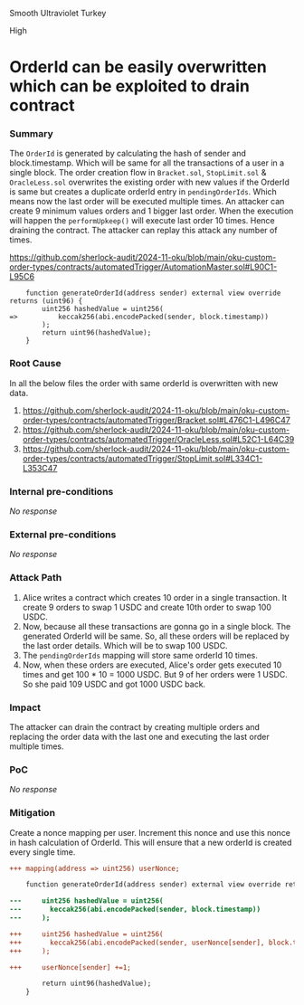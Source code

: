 Smooth Ultraviolet Turkey

High

# OrderId can be easily overwritten which can be exploited to drain contract

### Summary

The `OrderId` is generated by calculating the hash of sender and block.timestamp. Which will be same for all the transactions of a user in a single block. The order creation flow in `Bracket.sol`, `StopLimit.sol` & `OracleLess.sol` overwrites the existing order with new values if the OrderId is same but creates a duplicate orderId entry in `pendingOrderIds`. Which means now the last order will be executed multiple times. An attacker can create 9 minimum values orders and 1 bigger last order. When the execution will happen the `performUpkeep()` will execute last order 10 times. Hence draining the contract. The attacker can replay this attack any number of times.

https://github.com/sherlock-audit/2024-11-oku/blob/main/oku-custom-order-types/contracts/automatedTrigger/AutomationMaster.sol#L90C1-L95C6
```solidity
    function generateOrderId(address sender) external view override returns (uint96) {
        uint256 hashedValue = uint256(
=>          keccak256(abi.encodePacked(sender, block.timestamp))
        );
        return uint96(hashedValue);
    }
```

### Root Cause

In all the below files the order with same orderId is overwritten with new data.

1. https://github.com/sherlock-audit/2024-11-oku/blob/main/oku-custom-order-types/contracts/automatedTrigger/Bracket.sol#L476C1-L496C47
2. https://github.com/sherlock-audit/2024-11-oku/blob/main/oku-custom-order-types/contracts/automatedTrigger/OracleLess.sol#L52C1-L64C39
3. https://github.com/sherlock-audit/2024-11-oku/blob/main/oku-custom-order-types/contracts/automatedTrigger/StopLimit.sol#L334C1-L353C47

### Internal pre-conditions

_No response_

### External pre-conditions

_No response_

### Attack Path

1. Alice writes a contract which creates 10 order in a single transaction. It create 9 orders to swap 1 USDC and create 10th order to swap 100 USDC.
2. Now, because all these transactions are gonna go in a single block. The generated OrderId will be same. So, all these orders will be replaced by the last order details. Which will be to swap 100 USDC.
3. The `pendingOrderIds` mapping will store same orderId 10 times.
4. Now, when these orders are executed, Alice's order gets executed 10 times and get 100 * 10 = 1000 USDC. But 9 of her orders were 1 USDC. So she paid 109 USDC and got 1000 USDC back.

### Impact

The attacker can drain the contract by creating multiple orders and replacing the order data with the last one and executing the last order multiple times.

### PoC

_No response_

### Mitigation

Create a nonce mapping per user. Increment this nonce and use this nonce in hash calculation of OrderId. This will ensure that a new orderId is created every single time.
```diff
+++ mapping(address => uint256) userNonce;

    function generateOrderId(address sender) external view override returns (uint96) {

---     uint256 hashedValue = uint256(
---       keccak256(abi.encodePacked(sender, block.timestamp))
---     );

+++     uint256 hashedValue = uint256(
+++       keccak256(abi.encodePacked(sender, userNonce[sender], block.timestamp))
+++     );

+++     userNonce[sender] +=1;

        return uint96(hashedValue);
    }

```